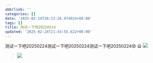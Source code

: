 ```yaml
---
abbrlink: ''
categories: []
date: '2025-02-24T20:23:26.974024+08:00'
tags: []
title: 测试一下吧20250224
updated: '2025-02-24T21:43:55.622+08:00'
---
```

测试一下吧20250224测试一下吧20250224测试一下吧20250224😡 😦
![](https://www.297729.xyz/images/25/2/屏幕截图_24-2-2025_212541_192.168.68.169_844e0f319470e714682aedfe77251564.jpeg)

> ![](https://www.297729.xyz/images/25/2/核心硬件评测_70acc442eaec57ecc144caa11362640c.png)
